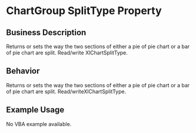 # ChartGroup SplitType Property

## Business Description
Returns or sets the way the two sections of either a pie of pie chart or a bar of pie chart are split. Read/write XlChartSplitType.

## Behavior
Returns or sets the way the two sections of either a pie of pie chart or a bar of pie chart are split. Read/writeXlChartSplitType.

## Example Usage
No VBA example available.